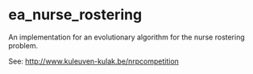 # ea_nurse_rostering
An implementation for an evolutionary algorithm for the nurse rostering problem.

See: http://www.kuleuven-kulak.be/nrpcompetition
